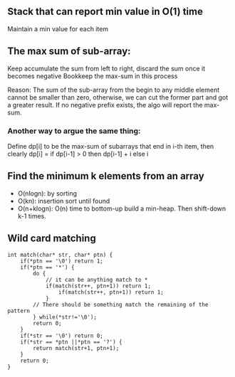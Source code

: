 
## Stack that can report min value in O(1) time

Maintain a min value for each item

## The max sum of sub-array:

Keep accumulate the sum from left to right, discard the sum once it becomes negative
Bookkeep the max-sum in this process

Reason: The sum of the sub-array from the begin to any middle element cannot be
smaller than zero, otherwise, we can cut the former part and got a greater
result. If no negative prefix exists, the algo will report the max-sum.

### Another way to argue the same thing:

Define dp[i] to be the max-sum of subarrays that end in i-th item, then clearly
dp[i] = if dp[i-1] > 0 then dp[i-1] + i else i

## Find the minimum k elements from an array

* O(nlogn): by sorting
* O(kn): insertion sort until found
* O(n+klogn): O(n) time to bottom-up build a min-heap. Then shift-down k-1 times.

## Wild card matching

    int match(char* str, char* ptn) {
        if(*ptn == '\0') return 1;
        if(*ptn == '*') {
            do {
                // it can be anything match to *
                if(match(str++, ptn+1)) return 1;
                    if(match(str++, ptn+1)) return 1;
                }
            // There should be something match the remaining of the pattern
            } while(*str!='\0');
            return 0;
        }
        if(*str == '\0') return 0;
        if(*str == *ptn ||*ptn == '?') {
            return match(str+1, ptn+1);
        }
        return 0;
    }

